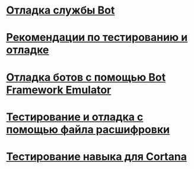 # [Отладка службы Bot](../bot-service-debug-bot.md)
# [Рекомендации по тестированию и отладке](../v4sdk/bot-builder-testing-debugging.md)
# [Отладка ботов с помощью Bot Framework Emulator](../bot-service-debug-emulator.md)
# [Тестирование и отладка с помощью файла расшифровки](../v4sdk/bot-builder-debug-transcript.md)
# [Тестирование навыка для Cortana](../bot-service-debug-cortana-skill.md)
